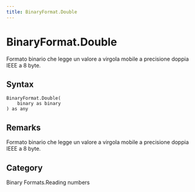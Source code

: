 ```yaml
---
title: BinaryFormat.Double
---
```


# BinaryFormat.Double


Formato binario che legge un valore a virgola mobile a precisione doppia IEEE a 8 byte.


## Syntax

```powerquery
BinaryFormat.Double(
    binary as binary
) as any
```


## Remarks

Formato binario che legge un valore a virgola mobile a precisione doppia IEEE a 8 byte.



## Category
Binary Formats.Reading numbers
